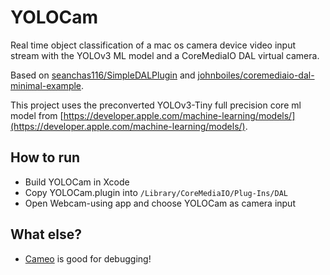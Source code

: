 # YOLOCam

Real time object classification of a mac os camera device video input stream with the YOLOv3 ML model and a CoreMediaIO DAL virtual camera. 

Based on [seanchas116/SimpleDALPlugin](https://github.com/seanchas116/SimpleDALPlugin) and [johnboiles/coremediaio-dal-minimal-example](https://github.com/johnboiles/coremediaio-dal-minimal-example). 

This project uses the preconverted YOLOv3-Tiny full precision core ml model from [https://developer.apple.com/machine-learning/models/](https://developer.apple.com/machine-learning/models/).

## How to run

* Build YOLOCam in Xcode
* Copy YOLOCam.plugin into `/Library/CoreMediaIO/Plug-Ins/DAL`
* Open Webcam-using app and choose YOLOCam as camera input

## What else?

* [Cameo](https://github.com/lvsti/Cameo) is good for debugging!
